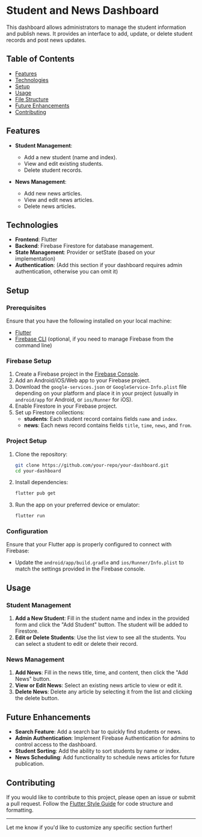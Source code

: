 
# Student and News Dashboard

This dashboard allows administrators to manage the student information and publish news. It provides an interface to add, update, or delete student records and post news updates.

## Table of Contents
- [Features](#features)
- [Technologies](#technologies)
- [Setup](#setup)
- [Usage](#usage)
- [File Structure](#file-structure)
- [Future Enhancements](#future-enhancements)
- [Contributing](#contributing)

## Features

- **Student Management**:
  - Add a new student (name and index).
  - View and edit existing students.
  - Delete student records.
  
- **News Management**:
  - Add new news articles.
  - View and edit news articles.
  - Delete news articles.

## Technologies

- **Frontend**: Flutter
- **Backend**: Firebase Firestore for database management.
- **State Management**: Provider or setState (based on your implementation)
- **Authentication**: (Add this section if your dashboard requires admin authentication, otherwise you can omit it)

## Setup

### Prerequisites

Ensure that you have the following installed on your local machine:

- [Flutter](https://flutter.dev/docs/get-started/install) 
- [Firebase CLI](https://firebase.google.com/docs/cli) (optional, if you need to manage Firebase from the command line)
  
### Firebase Setup

1. Create a Firebase project in the [Firebase Console](https://console.firebase.google.com/).
2. Add an Android/iOS/Web app to your Firebase project.
3. Download the `google-services.json` or `GoogleService-Info.plist` file depending on your platform and place it in your project (usually in `android/app` for Android, or `ios/Runner` for iOS).
4. Enable Firestore in your Firebase project.
5. Set up Firestore collections:
   - **students**: Each student record contains fields `name` and `index`.
   - **news**: Each news record contains fields `title`, `time`, `news`, and `from`.

### Project Setup

1. Clone the repository:

    ```bash
    git clone https://github.com/your-repo/your-dashboard.git
    cd your-dashboard
    ```

2. Install dependencies:

    ```bash
    flutter pub get
    ```

3. Run the app on your preferred device or emulator:

    ```bash
    flutter run
    ```

### Configuration

Ensure that your Flutter app is properly configured to connect with Firebase:

- Update the `android/app/build.gradle` and `ios/Runner/Info.plist` to match the settings provided in the Firebase console.

## Usage

### Student Management

1. **Add a New Student**: Fill in the student name and index in the provided form and click the "Add Student" button. The student will be added to Firestore.
2. **Edit or Delete Students**: Use the list view to see all the students. You can select a student to edit or delete their record.

### News Management

1. **Add News**: Fill in the news title, time, and content, then click the "Add News" button.
2. **View or Edit News**: Select an existing news article to view or edit it.
3. **Delete News**: Delete any article by selecting it from the list and clicking the delete button.


## Future Enhancements

- **Search Feature**: Add a search bar to quickly find students or news.
- **Admin Authentication**: Implement Firebase Authentication for admins to control access to the dashboard.
- **Student Sorting**: Add the ability to sort students by name or index.
- **News Scheduling**: Add functionality to schedule news articles for future publication.

## Contributing

If you would like to contribute to this project, please open an issue or submit a pull request. Follow the [Flutter Style Guide](https://docs.flutter.dev/development/ui/widgets/box-constraints) for code structure and formatting.

---

Let me know if you'd like to customize any specific section further!
